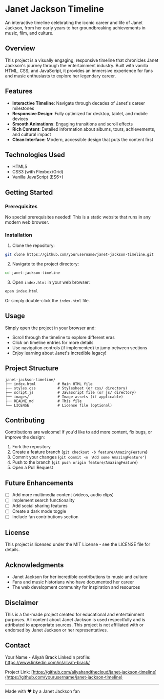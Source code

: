 # Janet Jackson Timeline

An interactive timeline celebrating the iconic career and life of Janet Jackson, from her early years to her groundbreaking achievements in music, film, and culture.

## Overview

This project is a visually engaging, responsive timeline that chronicles Janet Jackson's journey through the entertainment industry. Built with vanilla HTML, CSS, and JavaScript, it provides an immersive experience for fans and music enthusiasts to explore her legendary career.

## Features

- **Interactive Timeline**: Navigate through decades of Janet's career milestones
- **Responsive Design**: Fully optimized for desktop, tablet, and mobile devices
- **Smooth Animations**: Engaging transitions and scroll effects
- **Rich Content**: Detailed information about albums, tours, achievements, and cultural impact
- **Clean Interface**: Modern, accessible design that puts the content first

## Technologies Used

- HTML5
- CSS3 (with Flexbox/Grid)
- Vanilla JavaScript (ES6+)

## Getting Started

### Prerequisites

No special prerequisites needed! This is a static website that runs in any modern web browser.

### Installation

1. Clone the repository:
```bash
git clone https://github.com/yourusername/janet-jackson-timeline.git
```

2. Navigate to the project directory:
```bash
cd janet-jackson-timeline
```

3. Open `index.html` in your web browser:
```bash
open index.html
```
Or simply double-click the `index.html` file.

## Usage

Simply open the project in your browser and:
- Scroll through the timeline to explore different eras
- Click on timeline entries for more details
- Use navigation controls (if implemented) to jump between sections
- Enjoy learning about Janet's incredible legacy!

## Project Structure

```
janet-jackson-timeline/
├── index.html          # Main HTML file
├── styles.css          # Stylesheet (or css/ directory)
├── script.js           # JavaScript file (or js/ directory)
├── images/             # Image assets (if applicable)
├── README.md           # This file
└── LICENSE             # License file (optional)
```

## Contributing

Contributions are welcome! If you'd like to add more content, fix bugs, or improve the design:

1. Fork the repository
2. Create a feature branch (`git checkout -b feature/AmazingFeature`)
3. Commit your changes (`git commit -m 'Add some AmazingFeature'`)
4. Push to the branch (`git push origin feature/AmazingFeature`)
5. Open a Pull Request

## Future Enhancements

- [ ] Add more multimedia content (videos, audio clips)
- [ ] Implement search functionality
- [ ] Add social sharing features
- [ ] Create a dark mode toggle
- [ ] Include fan contributions section

## License

This project is licensed under the MIT License - see the LICENSE file for details.

## Acknowledgments

- Janet Jackson for her incredible contributions to music and culture
- Fans and music historians who have documented her career
- The web development community for inspiration and resources

## Disclaimer

This is a fan-made project created for educational and entertainment purposes. All content about Janet Jackson is used respectfully and is attributed to appropriate sources. This project is not affiliated with or endorsed by Janet Jackson or her representatives.

## Contact

Your Name - Aliyah Brack
LinkedIn profile: https://www.linkedin.com/in/aliyah-brack/

Project Link: [https://github.com/aliyahandthecloud/janet-jackson-timeline](https://github.com/yourusername/janet-jackson-timeline)

---

Made with ❤️ by a Janet Jackson fan
